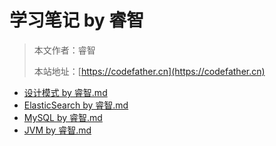# 学习笔记 by 睿智

> 本文作者：睿智
>
> 本站地址：[https://codefather.cn](https://codefather.cn)

- [设计模式 by 睿智.md ](设计模式%20by%20睿智.md)
- [ElasticSearch by 睿智.md](ElasticSearch%20by%20睿智.md)
- [MySQL by 睿智.md](MySQL%20by%20睿智.md)
- [JVM by 睿智.md](JVM%20by%20睿智.md)



